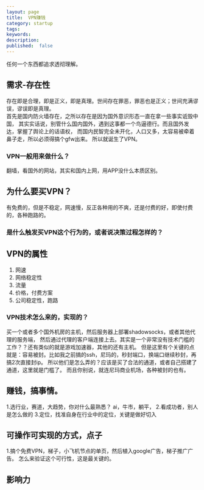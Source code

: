```yaml
---
layout: page
title:  VPN赚钱
category: startup
tags:
keywords:
description:
published:  false
---
```


任何一个东西都追求透彻理解。

## 需求-存在性
存在即是合理，即是正义，即是真理。世间存在罪恶，罪恶也是正义；世间充满谬误，谬误即是真理。  
首先是国内防火墙存在，之所以存在是因为国外意识形态一直在拿一些事实诋毁中国，
其实实话说，别管什么国内国外，遇到这事都一个鸟逼德行。而且国外发达，掌握了舆论上的话语权，
而国内民智完全未开化，人口又多，太容易被牵着鼻子走，所以必须得搞个gfw出来。
所以就诞生了VPN。
### VPN一般用来做什么？
翻墙，看国外的网站，其实和国内上网，用APP没什么本质区别。
## 为什么要买VPN？
有免费的，但是不稳定，网速慢，反正各种用的不爽，还是付费的好，即使付费的，各种跑路的。
### 是什么触发买VPN这个行为的，或者说决策过程怎样的？

## VPN的属性
1. 网速
2. 网络稳定性
3. 流量
4. 价格，付费方案
5. 公司稳定性，跑路
### VPN技术怎么来的，实现的？
买一个或者多个国外机房的主机，然后服务器上部署shadowsocks，或者其他代理的服务端，
然后通过代理的客户端连接上去。其实是一个非常没有技术门槛的工作？？还有类似的就是游戏加速器，其他的还有主机。
但是这里有个关键的点就是：容易被封。比如我之前搞的ssh，尼玛的，秒封端口，换端口继续秒封，再搞2次直接封ip。
所以他们是怎么弄的？应该是买了合法的通道，或者自己搭建了通道，这里就是门槛了。
而且你别说，就连尼玛商业机场，各种被封的也有。

## 赚钱，搞事情。
1.选行业，赛道，大趋势，你对什么最熟悉？
ai，牛市，躺平，
2.看成功者，别人是怎么做的
3.定位，找准自身在行业中的定位，关键是做好切入

## 可操作可实现的方式，点子
1.搞个免费VPN，梯子，小飞机节点的单页，然后植入google广告，梯子推广广告。
怎么来验证这个可行性，这是最关键的。

## 影响力










